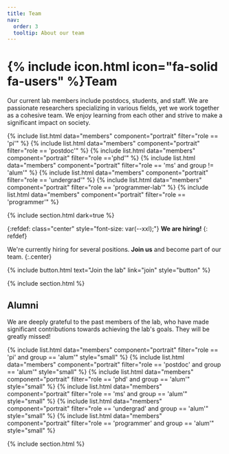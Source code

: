 ```yaml
---
title: Team
nav:
  order: 3
  tooltip: About our team
---
```


# {% include icon.html icon="fa-solid fa-users" %}Team

Our current lab members include postdocs, students, and staff.
We are passionate researchers specializing in various fields, yet we work together as a cohesive team.
We enjoy learning from each other and strive to make a significant impact on society.

{% include list.html data="members" component="portrait" filter="role == 'pi'" %}
{% include list.html data="members" component="portrait" filter="role == 'postdoc'" %}
{% include list.html data="members" component="portrait" filter="role =='phd'" %}
{% include list.html data="members" component="portrait" filter="role == 'ms' and group != 'alum'" %}
{% include list.html data="members" component="portrait" filter="role == 'undergrad'" %}
{% include list.html data="members" component="portrait" filter="role == 'programmer-lab'" %}
{% include list.html data="members" component="portrait" filter="role == 'programmer'" %}

{% include section.html dark=true %}

{:refdef: class="center" style="font-size: var(--xxl);"}
**We are hiring!**
{: refdef}

We're currently hiring for several positions.
**Join us** and become part of our team.
{:.center}

{%
  include button.html
  text="Join the lab"
  link="join"
  style="button"
%}

{% include section.html %}

## Alumni

We are deeply grateful to the past members of the lab, who have made significant contributions towards achieving the lab's goals.
They will be greatly missed!

{% include list.html data="members" component="portrait" filter="role == 'pi' and group == 'alum'" style="small" %}
{% include list.html data="members" component="portrait" filter="role == 'postdoc' and group == 'alum'" style="small" %}
{% include list.html data="members" component="portrait" filter="role == 'phd' and group == 'alum'" style="small" %}
{% include list.html data="members" component="portrait" filter="role == 'ms' and group == 'alum'" style="small" %}
{% include list.html data="members" component="portrait" filter="role == 'undergrad' and group == 'alum'" style="small" %}
{% include list.html data="members" component="portrait" filter="role == 'programmer' and group == 'alum'" style="small" %}

{% include section.html %}
